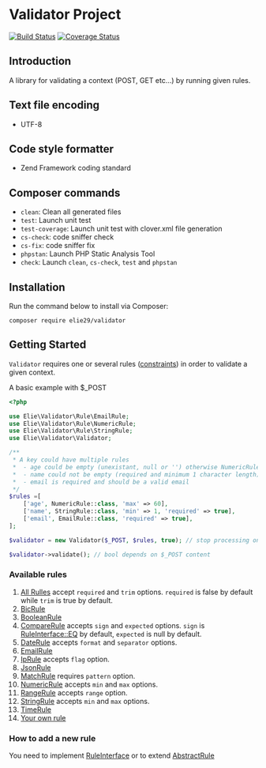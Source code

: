 # Validator Project

[![Build Status](https://travis-ci.org/elie29/validator.svg?branch=master)](https://travis-ci.org/elie29/validator)
[![Coverage Status](https://coveralls.io/repos/github/elie29/validator/badge.svg)](https://coveralls.io/github/elie29/validator)

## Introduction
A library for validating a context (POST, GET etc...) by running given rules.

## Text file encoding
- UTF-8

## Code style formatter
- Zend Framework coding standard

## Composer commands
   - `clean`: Clean all generated files
   - `test`: Launch unit test
   - `test-coverage`: Launch unit test with clover.xml file generation
   - `cs-check`: code sniffer check
   - `cs-fix`: code sniffer fix
   - `phpstan`: Launch PHP Static Analysis Tool
   - `check`: Launch `clean`, `cs-check`, `test` and `phpstan`

## Installation ##

Run the command below to install via Composer:

```shell
composer require elie29/validator
```

## Getting Started ##
`Validator` requires one or several rules ([constraints](#available-rules)) in order to validate a given context.

A basic example with $_POST
```php
<?php

use Elie\Validator\Rule\EmailRule;
use Elie\Validator\Rule\NumericRule;
use Elie\Validator\Rule\StringRule;
use Elie\Validator\Validator;

/**
 * A key could have multiple rules
 *  - age could be empty (unexistant, null or '') otherwise NumericRule is applied
 *  - name could not be empty (required and minimum 1 character length)
 *  - email is required and should be a valid email
 */
$rules =[
    ['age', NumericRule::class, 'max' => 60],
    ['name', StringRule::class, 'min' => 1, 'required' => true],
    ['email', EmailRule::class, 'required' => true],
];

$validator = new Validator($_POST, $rules, true); // stop processing on error.

$validator->validate(); // bool depends on $_POST content
```
### Available rules ###

1. [All Rulles](https://github.com/elie29/validator/blob/master/src/Rule/AbstractRule.php) accept `required` and `trim` options. `required` is false by default while `trim` is true by default.
1. [BicRule](https://github.com/elie29/validator/blob/master/src/Rule/BicRule.php)
1. [BooleanRule](https://github.com/elie29/validator/blob/master/src/Rule/BooleanRule.php)
1. [CompareRule](https://github.com/elie29/validator/blob/master/src/Rule/CompareRule.php) accepts `sign` and `expected` options. `sign` is [RuleInterface::EQ](https://github.com/elie29/validator/blob/master/src/Rule/RuleInterface.php#L21) by default, `expected` is null by default.
1. [DateRule](https://github.com/elie29/validator/blob/master/src/Rule/DateRule.php) accepts `format` and `separator` options.
1. [EmailRule](https://github.com/elie29/validator/blob/master/src/Rule/EmailRule.php)
1. [IpRule](https://github.com/elie29/validator/blob/master/src/Rule/IpRule.php) accepts `flag` option.
1. [JsonRule](https://github.com/elie29/validator/blob/master/src/Rule/JsonRule.php)
1. [MatchRule](https://github.com/elie29/validator/blob/master/src/Rule/MatchRule.php) requires `pattern` option.
1. [NumericRule](https://github.com/elie29/validator/blob/master/src/Rule/NumericRule.php) accepts `min` and `max` options.
1. [RangeRule](https://github.com/elie29/validator/blob/master/src/Rule/RangeRule.php) accepts `range` option.
1. [StringRule](https://github.com/elie29/validator/blob/master/src/Rule/StringRule.php) accepts `min` and `max` options.
1. [TimeRule](https://github.com/elie29/validator/blob/master/src/Rule/TimeRule.php)
1. [Your own rule](#how-to-add-a-new-rule)

### How to add a new rule ###

You need to implement [RuleInterface](https://github.com/elie29/validator/blob/master/src/Rule/RuleInterface.php) or to extend [AbstractRule](https://github.com/elie29/validator/blob/master/src/Rule/AbstractRule.php)

